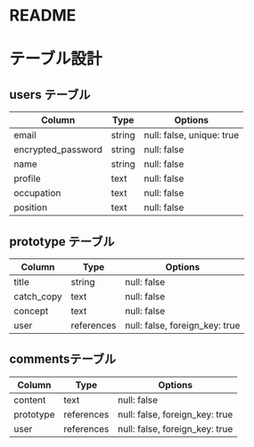 # README



# テーブル設計

## users テーブル

| Column             | Type   | Options                   |
| ------------------ | ------ | ------------------------- |
| email              | string | null: false, unique: true |
| encrypted_password | string | null: false               |
| name               | string | null: false               |
| profile            | text   | null: false               |
| occupation         | text   | null: false               |
| position           | text   | null: false               |


## prototype テーブル

| Column             | Type         | Options                        |
| ------------------ | ------------ | ------------------------------ |
| title              | string       | null: false                    |
| catch_copy         | text         | null: false                    |
| concept            | text         | null: false                    |
| user               | references   | null: false, foreign_key: true |


## commentsテーブル

| Column    | Type       | Options                        |
| ----------| ---------- | ------------------------------ |
| content   | text       | null: false                    |
| prototype | references | null: false, foreign_key: true |
| user      | references | null: false, foreign_key: true |